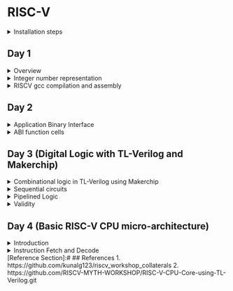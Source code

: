 # RISC-V

<details>
<summary>Installation steps</summary>
Below are the steps and commands to install risc-v toolchain

```bash
git clone https://github.com/kunalg123/riscv_workshop_collaterals.git
cd riscv_workshop_collaterals
chmod 755 run.sh
./run.sh
```
Once the cloning is done and if there is not any error then set the PATH variable in 
.bashrc file using below commands

```
gedit .bashrc
export PATH="/home/user/riscv_toolchain/riscv64-unknown-elf-gcc-8.3.0-2019.08.0-x86_64-linux-ubuntu14/bin:$PATH" #Instead of user replace it with your user name
#save and close the bashrc
source .bashrc
```
Now try the "riscv64-unknown-elf-gcc" command and if there is any error shows below 
is how to debug: If you are getting the error about "iverilog" then use below commands

```
sudo apt-get install libboost-regex-dev
git clone https://github.com/steveicarus/iverilog.git
cd iverilog/
git checkout --track -b v10-branch origin/v10-branch
git pull 
chmod 777 autoconf.sh 
./autoconf.sh 
./configure 
make
sudo make install 
```

If you are getting the error about "riscv-pk" then use below commands

```
sudo apt-get install libboost-regex-dev
git clone https://github.com/riscv/riscv-pk.git
cd riscv-pk/
mkdir build
cd build/
../configure --prefix=$pwd/riscv_toolchain/riscv64-unknown-elf-gcc-8.3.0-2019.08.0-x86_64-linux-ubuntu14 --host=riscv64-unknown-elf
make
sudo make install
```

If there is error showing that "Spike-command is not found" when running the spike, Try running run.sh again , it will be resolved.  

Don't forget to add PATH in .bashrc and source the .bashrc file  
  
Acknowledgement : Bhargav D V , Alwin Shaju, Emil Jayanth Lal, Kanish R, Divyam Satle : Colleauges(IIIT-B)
</details>

## Day 1

<details>
<summary>Overview  
</summary>RISC-V is an open-source instruction set architecture (ISA) used for the development of custom processors targeting a variety of end applications. The flow
of this architecture from application software or apps to the hardware and there is
system software block which consists of os, compiler and assembler and the flow is as follows: Os which handle IO operations, allocate memory and low level synthesis functions.
Compiler converts c,c++, java to instructions and then assembler converts this instructions
into the binary data which hardware can understand. Below shown the diagram

![image](https://github.com/Pruthvi-Parate/RISC-V/assets/72121158/bd3dedc1-8163-4931-ae31-5b1b74f7f382)


</details>

<details><summary>
Integer number representation
</summary>
The 64-bit number system for unsigned numbers is a fundamental concept in computer science and digital systems. It is an integral part of modern computing architectures and plays a crucial role in representing and manipulating numerical data. This number system is based on the binary (base-2) numeral system, which uses only two symbols, typically 0 and 1, to represent all numbers. In the context of a 64-bit number system, each number is composed of 64 binary digits, commonly referred to as "bits."
The number of bits determines the range of values that can be represented. For a 64-bit system(RISC-V doubleword), the range of possible values for an unsigned number is from 0 to 2^64 - 1.

![image](https://github.com/Pruthvi-Parate/RISC-V/assets/72121158/4e73d6a2-81c4-4d20-95dd-9470f66f36c6)

![unsignrisc](https://github.com/Pruthvi-Parate/RISC-V/assets/72121158/5a1d03a5-585e-4e68-bf8f-74ee436b1786)


64-bit signed number system: The 64-bit signed number system is another crucial aspect of computer science and digital systems. It's an extension of the 64-bit unsigned number system that allows the representation of both positive and negative integers using binary digits. In this system, the leftmost bit (most significant bit) is used as the sign bit, determining whether the number is positive or negative. The remaining 63 bits represent the magnitude of the number.

![image](https://github.com/Pruthvi-Parate/RISC-V/assets/72121158/fea22a66-d184-4254-a786-8406fd36044c)


</details>

<details><summary>RISCV gcc compilation and assembly </summary>
Below is the command to compile the c code through riscv compiler

```
riscv64-unknown-elf-gcc -O1 -mabi=lp64 -march=rv64i -o 1ton.o 1ton.c
```

![sum1ton-main](https://github.com/Pruthvi-Parate/RISC-V/assets/72121158/edfbdff1-45c6-4db7-9cf6-28a8e9032aae)

![sum1ton](https://github.com/Pruthvi-Parate/RISC-V/assets/72121158/f1bab766-3da2-48b3-8210-c1a73bffecfa)

![Ofast](https://github.com/Pruthvi-Parate/RISC-V/assets/72121158/3a807239-f7b1-4966-9124-6b456c69eb77)


Below command is to observe the result

```
riscv64-unknown-elf-objdump -d 1ton.o
```
Get the output file using spike  
Below is the command to get the object output
```
spike pk 1ton.o
```

![1ton-spikepk](https://github.com/Pruthvi-Parate/RISC-V/assets/72121158/fdcd8d89-d12f-4b7f-afe6-8f196b56b8d2)

To debug the output 

```
spike -d pk 1ton.o
```

Now to observe the file and memory locations use following commands  

```
until pc 0 100b0
reg 0 a1
```
![untilpc](https://github.com/Pruthvi-Parate/RISC-V/assets/72121158/2f088c10-49c0-4222-ac17-2ada219c8a95)

Below is the architecture

![pk-arch](https://github.com/Pruthvi-Parate/RISC-V/assets/72121158/477726ca-94cb-4642-b5bd-71f29fece4c5)


</details>

## Day 2

<details><summary>Application Binary Interface
</summary>
Application binary interface (ABI) is an interface between two binary program modules. Often, one of these modules is a library or operating system facility, and the other is a program that is being run by a user.  
  
An ABI defines how data structures or computational routines are accessed in machine code, which is a low-level, hardware-dependent format. In contrast, an application programming interface (API) defines this access in source code, which is a relatively high-level, hardware-independent, often human-readable format. A common aspect of an ABI is the calling convention, which determines how data is provided as input to, or read as output from, computational routines.  

Here below shown the diagram

![ABI](https://github.com/Pruthvi-Parate/RISC-V/assets/72121158/81e17793-c86e-476b-be5b-7c8cb6dd9b74)

![thisisABI](https://github.com/Pruthvi-Parate/RISC-V/assets/72121158/f5811a26-4fe6-4332-b6d3-acf3e147a1b1)


Memory allocation for double words typically involves reserving contiguous blocks of memory in a computer's RAM (Random Access Memory) to store data that is twice the size of a standard word, which is often 32 bits or 4 bytes on many computer architectures. Double words are typically 64 bits or 8 bytes in size. This allocation process is fundamental in computer programming, as it allows for the efficient storage and manipulation of larger data structures and numeric values, such as long integers or floating-point numbers with higher precision. When allocating memory for double words, it's essential to ensure proper alignment, so the memory addresses are consistent with the system's architecture, as misaligned memory access can result in performance penalties or even program crashes.  

![ABI-registers](https://github.com/Pruthvi-Parate/RISC-V/assets/72121158/3ee1b562-6e89-4ab6-8268-33838c825a93)

Load and store single register instructions can transfer a 32-bit word, a 16-bit halfword, or an 8-bit byte between memory and a register. Byte and halfword loads can be automatically zero extended or sign extended as they are loaded.

Load and store instructions have three primary addressing modes:
  
offset
  
pre-indexed
  
post-indexed.
  
The address is formed by adding or subtracting an immediate or register- based offset to or from a base register. Register-based offsets can also be scaled with shift operations. Pre-indexed and post-indexed addressing modes update the base register with the result of the offset calculation.

Below shown the representation 

![load](https://github.com/Pruthvi-Parate/RISC-V/assets/72121158/2c9b3151-1d3c-4c6f-98f6-78760cc46bef)

![add](https://github.com/Pruthvi-Parate/RISC-V/assets/72121158/4bebbace-7d9f-4ef3-8381-84fa88e5d941)

![store](https://github.com/Pruthvi-Parate/RISC-V/assets/72121158/fe8782e7-d3ca-4164-9cf7-f356a821dcc5)


</details>
<details>
  <summary>ABI function cells</summary>

Below is the custom file: 

![custom-main](https://github.com/Pruthvi-Parate/RISC-V/assets/72121158/97a2eca9-5150-47c3-a8df-bfb974804300)

Below is the objdump:

![objdump](https://github.com/Pruthvi-Parate/RISC-V/assets/72121158/d9a7d029-3037-4326-9219-22d65822386d)

Below is using spike command: 

![spike1to9](https://github.com/Pruthvi-Parate/RISC-V/assets/72121158/cfd9cf42-d77c-4024-b323-8d0405495e9f)

![firmwarehex](https://github.com/Pruthvi-Parate/RISC-V/assets/72121158/b7596c64-19d4-487a-bdbf-4ba95855cbae)

Below is another method command:

![rv32im](https://github.com/Pruthvi-Parate/RISC-V/assets/72121158/44fba369-9ac0-43e1-8177-932378b42152)

Below is the conclusion: 

![conclusion1](https://github.com/Pruthvi-Parate/RISC-V/assets/72121158/186ae721-39f1-489b-b866-4d9a178030dc)


</details>

## Day 3 (Digital Logic with TL-Verilog and Makerchip)

<details><summary>Combinational logic in TL-Verilog using Makerchip</summary>
Below shown logic gates representation and their truth tables

![image](https://github.com/Pruthvi-Parate/RISC-V/assets/72121158/d78dcd40-5703-4c95-96b0-7257bc2e5b24)

Consider below full adder circuit which shows interconnection of logic gates to get the output S(sum) and Cout

![image](https://github.com/Pruthvi-Parate/RISC-V/assets/72121158/54cf8cb5-7e8a-4f0a-b3f9-008c4fd06735)

Below shown representation of boolean operators:  

![image](https://github.com/Pruthvi-Parate/RISC-V/assets/72121158/318c3594-331a-4c81-9451-e21115f16593)

To write code of mux in verilog 

```
assign f = s ? x1 : x2;
```

**Makerchip IDE**  
Go to the makerchip.com there are several examples below shown some of the examples  (**Combinational logic**)
Below shown multiplexer  

![mux](https://github.com/Pruthvi-Parate/RISC-V/assets/72121158/68b292bb-9e27-419e-932d-575375805237)

Below shown FPGA multiplier:  

![fpga-mult](https://github.com/Pruthvi-Parate/RISC-V/assets/72121158/3e63ff17-0d9c-47f0-95a0-32a2bd1492d2)

Below shown ripple carry :  

![ripplecarry](https://github.com/Pruthvi-Parate/RISC-V/assets/72121158/1e71e8cc-b3c1-4822-88a1-bf771daf6925)

Below is adder:  

![adder](https://github.com/Pruthvi-Parate/RISC-V/assets/72121158/be99b02b-56b6-4fe0-86e5-589f821b6ac7)

</details>

<details><summary>Sequential circuits</summary>
 Sequential circuits are digital circuits that store and use the previous state information to determine their next state.  

    
 Sequential circuits are commonly used in digital systems to implement state machines, timers, counters, and memory elements. The memory elements in sequential circuits can be implemented using flip-flops, which are circuits that store binary values and maintain their state even when the inputs change.  

  ![image](https://github.com/Pruthvi-Parate/RISC-V/assets/72121158/c0172920-48bb-462a-9c72-7e1bed0497dc)

Below shown makerchip of fibonacci series:  

![fibbonaci](https://github.com/Pruthvi-Parate/RISC-V/assets/72121158/a5ed1ba0-2dcf-4143-b602-7605366e3df6)

Below is the representation of counter: 

![counter](https://github.com/Pruthvi-Parate/RISC-V/assets/72121158/9b1e1876-641f-4d88-bf31-2b5a865d79e1)

Below is sequential calculator:  

![seqcalc](https://github.com/Pruthvi-Parate/RISC-V/assets/72121158/84ee72d0-9c9b-48cb-ac7e-20757675264f)


</details>

<details><summary>Pipelined Logic</summary>

Below shown pipeline logic:  

![pipelinelogic](https://github.com/Pruthvi-Parate/RISC-V/assets/72121158/c6205460-b625-45c3-88ec-0a4aff90e960)

Below is pythagorans thm makerchip implementation:  

![pythagor-thm](https://github.com/Pruthvi-Parate/RISC-V/assets/72121158/840a6611-29f8-4c3b-bec3-432682bf6561)

Here below shown errorpipe implementation :  

![Errorpipe](https://github.com/Pruthvi-Parate/RISC-V/assets/72121158/db2d409b-bbb6-4eca-8097-e6e01c6dafcd)


Here is difference between TL-verilog and system verilog representation whish shows code reduction:  

![TL-Systemveri](https://github.com/Pruthvi-Parate/RISC-V/assets/72121158/7a37e34d-ed16-41e2-94f6-38d091e54eed)

Here below shown diagram Fibonacci in a pipeline :  

![fibbpipe](https://github.com/Pruthvi-Parate/RISC-V/assets/72121158/ac777063-87d4-4e51-b020-4337457e869d)

Below is makerchip implementation:  

![fibbocode](https://github.com/Pruthvi-Parate/RISC-V/assets/72121158/9c043ba1-96d0-4bb7-878a-b430781639ab)

Below is Counter and Calculator in pipeline:  

![countcalc](https://github.com/Pruthvi-Parate/RISC-V/assets/72121158/5646b4bf-d5b6-4c06-b37e-5c6f5ed88d3f)

Below shown cyclic calculator diagram:  

![cycliccalc](https://github.com/Pruthvi-Parate/RISC-V/assets/72121158/2690964f-2536-467a-b6a8-dc995616f45b)

Below is makerchip implementation of counter calculator:  

![countcalccode](https://github.com/Pruthvi-Parate/RISC-V/assets/72121158/696755f0-dbda-45f3-9b61-249542d928d5)

Below is makerchip implementation of two cycle calculator: 

![2cyclecalc](https://github.com/Pruthvi-Parate/RISC-V/assets/72121158/f82547c7-41d4-4597-ab57-a783835ede09)


</details>

<details><summary>Validity</summary>

![image](https://github.com/Pruthvi-Parate/RISC-V/assets/72121158/88fe97ed-2f16-4c29-a40a-ac3647edc20d)

Below shown diagram of total distance calculator: 

![image](https://github.com/Pruthvi-Parate/RISC-V/assets/72121158/e8305d16-7591-4492-b5f5-360431bb7b72)

Below is makerchip implementation of total_dist calculator:  

![total_dist](https://github.com/Pruthvi-Parate/RISC-V/assets/72121158/2baec529-40f0-4a49-9864-1669f6dfba37)

Below shown makerchip implementaion of pythagorans thm validity:  

![Valditypythagor-pipelined](https://github.com/Pruthvi-Parate/RISC-V/assets/72121158/82073eda-dac3-400c-b3f6-839296dad84a)


Below shown the structure of the two cycle calculator with validity:  

![image](https://github.com/Pruthvi-Parate/RISC-V/assets/72121158/272c5fce-15bf-45f3-a1aa-9ec8fcc8ee3b)

And below is its makerchip implementation:  

![valdity2-cycle](https://github.com/Pruthvi-Parate/RISC-V/assets/72121158/f28892d0-99ce-46b2-8bfb-c554864ab8a0)

Below shown the structure of the calculator with single value memory :  

![image](https://github.com/Pruthvi-Parate/RISC-V/assets/72121158/0b46c36a-a5c2-4a02-b39f-57b227769ccf)

And below is it's makerchip implementation:  

![single-memory](https://github.com/Pruthvi-Parate/RISC-V/assets/72121158/4b360d0e-f437-48ae-975a-a71da4b389cc)

Below is makerchip implementation of Conway's Game of Life :  

![conways game of life](https://github.com/Pruthvi-Parate/RISC-V/assets/72121158/88e04801-4e0b-404d-8c13-a7bd0a1b1086)


</details>

## Day 4 (Basic RISC-V CPU micro-architecture)

<details><summary>Introduction</summary>
  
The term architecture describes the functional specification of a processor. It describes what functionality the software can rely on the hardware to provide. Architecture does not tell you how a processor is built. It tells you what a processor can do. Micro-architecture on the other hand describes how a processor is built and designed. Micro-architecture defines, the number and size of caches, cycle counts of instructions, pipeline length, and more.

  Below shown micro-architecture: 
  
  ![Microarch](https://github.com/Pruthvi-Parate/RISC-V/assets/72121158/bc5ad178-b926-48da-9937-bafc014ece78)

  ![image](https://github.com/Pruthvi-Parate/RISC-V/assets/72121158/e9e804b1-f584-4003-970a-fb4a5615c941)

Below is makerchip implementation:  

![top_cpu](https://github.com/Pruthvi-Parate/RISC-V/assets/72121158/9c35f02a-536b-4960-bec1-1927fb6bf587)



</details>
<details><summary>Instruction Fetch and Decode</summary>

Below is makerchip implementation of Instruction fetch:

![logic-fetch1](https://github.com/Pruthvi-Parate/RISC-V/assets/72121158/f1b55f1b-d166-4178-92ca-053dbc21cc8d)

Below is instruction fetch logic2: 

![logic-fetch2](https://github.com/Pruthvi-Parate/RISC-V/assets/72121158/5068305e-0cd2-4b70-a309-bf8b33ed523f)

Below shown diagram of instruction Decode where ALU RF read and RF write is there: 

![instruct-decode](https://github.com/Pruthvi-Parate/RISC-V/assets/72121158/b5d50541-2d9a-4576-8207-bcb41889328e)


</details>
[Reference Section]:#
## References
1. https://github.com/kunalg123/riscv_workshop_collaterals
2. https://github.com/RISCV-MYTH-WORKSHOP/RISC-V-CPU-Core-using-TL-Verilog.git
